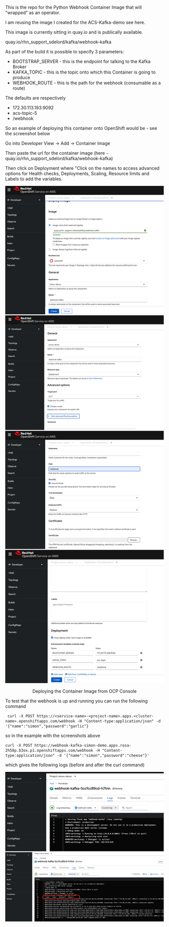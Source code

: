 This is the repo for the Python Webhook Container Image that will "wrapped" as an operator.

I am reusing the image I created for the ACS-Kafka-demo see here.

This image is currently sitting in quay.io and is publically available.

quay.io/rhn_support_sdelord/kafka/webhook-kafka

As part of the build it is possible to specify 3 parameters:

- BOOTSTRAP_SERVER - this is the endpoint for talking to the Kafka Broker
- KAFKA_TOPIC - this is the topic onto which this Container is going to produce
- WEBHOOK_ROUTE - this is the path for the webhook (consumable as a route)

The defaults are respectively 
- 172.30.113.193:9092
- acs-topic-5
- /webhook

So an example of deploying this container onto OpenShift would be - see the screenshot below

Go into Developer View -> Add -> Container Image

Then paste the url for the container image (here - quay.io/rhn_support_sdelord/kafka/webhook-kafka)

Then click on Deployment where "Click on the names to access advanced options for Health checks, Deployments, Scaling, Resource limits and Labels to add the variables.

![Browser](https://github.com/SimonDelord/Operator-creation/blob/main/build-container-image/Test-webhook-kafka/images/config-1.png)
![Browser](https://github.com/SimonDelord/Operator-creation/blob/main/build-container-image/Test-webhook-kafka/images/config-2.png)
![Browser](https://github.com/SimonDelord/Operator-creation/blob/main/build-container-image/Test-webhook-kafka/images/config-3.png)
![Browser](https://github.com/SimonDelord/Operator-creation/blob/main/build-container-image/Test-webhook-kafka/images/config-4.png)


<p align=center>  Deploying the Container Image from OCP Console </p>


To test that the webhook is up and running you can run the following command
```
 curl -X POST https://<service-name>-<project-name>.apps.<cluster-name>.openshiftapps.com/webhook -H "Content-type:application/json" -d '{"name":"simon","password":"garlic"}

```
so in the example with the screenshots above
```
curl -X POST https://webhook-kafka-simon-demo.apps.rosa-2h58p.b3ox.p1.openshiftapps.com/webhook -H "Content-type:application/json" -d '{"name":"simon","password":"cheese"}'
```

which gives the following logs (before and after the curl command)

![Browser](https://github.com/SimonDelord/Operator-creation/blob/main/build-container-image/Test-webhook-kafka/images/logs-before-curl.png)
![Browser](https://github.com/SimonDelord/Operator-creation/blob/main/build-container-image/Test-webhook-kafka/images/logs-after-curl.png)
